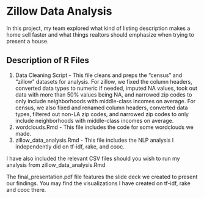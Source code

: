 # Zillow Data Analysis

In this project, my team explored what kind of listing description makes a home sell faster and what things realtors should emphasize when trying to present a house. 

## Description of R Files
1. Data Cleaning Script - This file cleans and preps the “census” and “zillow” datasets for analysis. For zillow, we fixed the column headers, converted data types to numeric if needed, imputed NA values, took out data with more than 50% values being NA, and narrowed zip codes to only include neighborhoods with middle-class incomes on average. For census, we also fixed and renamed column headers, converted data types, filtered out non-LA zip codes, and narrowed zip codes to only include neighborhoods with middle-class incomes on average.
2. wordclouds.Rmd - This file includes the code for some wordclouds we made.
3. zillow_data_analysis.Rmd - This file includes the NLP analysis I independently did on tf-idf, rake, and cooc.

I have also included the relevant CSV files should you wish to run my analysis from zillow_data_analysis.Rmd

The final_presentation.pdf file features the slide deck we created to present our findings. You may find the visualizations I have created on tf-idf, rake and cooc there.
 